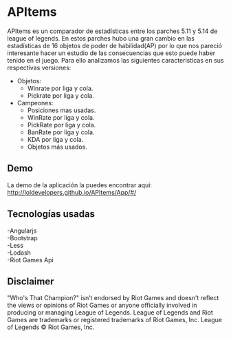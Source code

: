 # APItems 
APItems es un comparador de estadísticas entre los parches 5.11 y 5.14 de league of legends. En estos parches hubo una gran cambio en las estadísticas de 16 objetos de poder de habilidad(AP) por lo que nos pareció interesante hacer un estudio de las consecuencias que esto puede haber tenido en el juego. Para ello analizamos las siguientes caracteristicas en sus respectivas versiones:

+ Objetos:  
  - Winrate por liga y cola.
  - Pickrate por liga y cola.
+ Campeones:  
  - Posiciones mas usadas.
  - WinRate por liga y cola.
  - PickRate por liga y cola.
  - BanRate por liga y cola.
  - KDA por liga y cola.
  - Objetos más usados.

## Demo  
La demo de la aplicación la puedes encontrar aqui: http://loldevelopers.github.io/APItems/App/#/

## Tecnologías usadas

 -Angularjs  
 -Bootstrap  
 -Less  
 -Lodash  
 -Riot Games Api 
 
## Disclaimer

"Who's That Champion?" isn’t endorsed by Riot Games and doesn’t reflect the views or opinions of Riot Games or anyone officially involved in producing or managing League of Legends. League of Legends and Riot Games are trademarks or registered trademarks of Riot Games, Inc. League of Legends © Riot Games, Inc.
